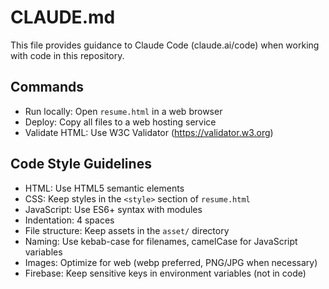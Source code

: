 # CLAUDE.md

This file provides guidance to Claude Code (claude.ai/code) when working with code in this repository.

## Commands
- Run locally: Open `resume.html` in a web browser
- Deploy: Copy all files to a web hosting service
- Validate HTML: Use W3C Validator (https://validator.w3.org)

## Code Style Guidelines
- HTML: Use HTML5 semantic elements
- CSS: Keep styles in the `<style>` section of `resume.html`
- JavaScript: Use ES6+ syntax with modules
- Indentation: 4 spaces 
- File structure: Keep assets in the `asset/` directory
- Naming: Use kebab-case for filenames, camelCase for JavaScript variables
- Images: Optimize for web (webp preferred, PNG/JPG when necessary)
- Firebase: Keep sensitive keys in environment variables (not in code)
